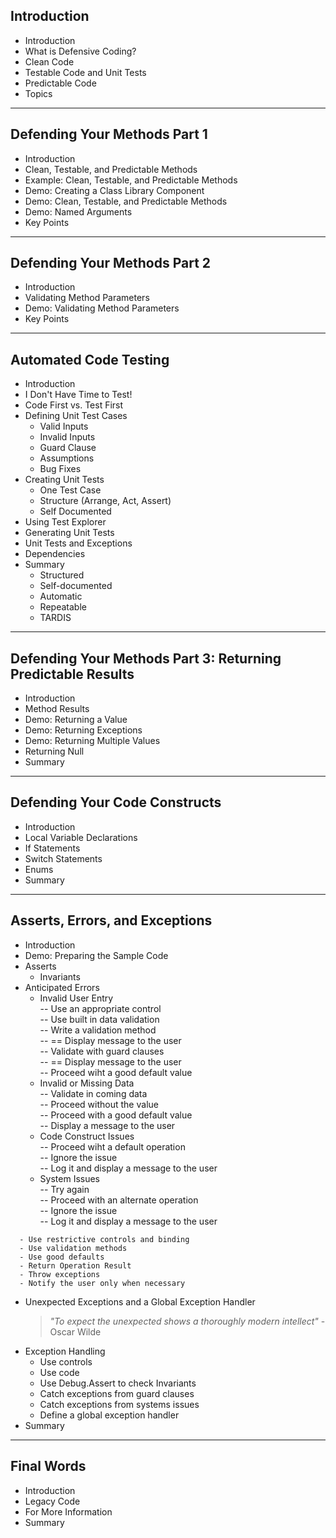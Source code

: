 ## Introduction  
- Introduction  
- What is Defensive Coding?  
- Clean Code  
- Testable Code and Unit Tests  
- Predictable Code  
- Topics  
---  
## Defending Your Methods Part 1  
- Introduction  
- Clean, Testable, and Predictable Methods  
- Example: Clean, Testable, and Predictable Methods 
- Demo: Creating a Class Library Component  
- Demo: Clean, Testable, and Predictable Methods  
- Demo: Named Arguments  
- Key Points  
---  
## Defending Your Methods Part 2  
- Introduction  
- Validating Method Parameters  
- Demo: Validating Method Parameters  
- Key Points  
---  
## Automated Code Testing  
- Introduction  
- I Don't Have Time to Test!  
- Code First vs. Test First  
- Defining Unit Test Cases  
  - Valid Inputs  
  - Invalid Inputs  
  - Guard Clause  
  - Assumptions  
  - Bug Fixes  
- Creating Unit Tests  
  - One Test Case  
  - Structure (Arrange, Act, Assert)  
  - Self Documented  
- Using Test Explorer  
- Generating Unit Tests  
- Unit Tests and Exceptions  
- Dependencies  
- Summary  
  - Structured  
  - Self-documented  
  - Automatic  
  - Repeatable  
  - TARDIS  
---  
## Defending Your Methods Part 3: Returning Predictable Results  
- Introduction  
- Method Results  
- Demo: Returning a Value  
- Demo: Returning Exceptions  
- Demo: Returning Multiple Values  
- Returning Null  
- Summary  
---  
## Defending Your Code Constructs  
- Introduction  
- Local Variable Declarations  
- If Statements  
- Switch Statements  
- Enums  
- Summary  
---  
## Asserts, Errors, and Exceptions  
- Introduction  
- Demo: Preparing the Sample Code  
- Asserts  
  - Invariants  
- Anticipated Errors  
  - Invalid User Entry  
    -- Use an appropriate control  
    -- Use built in data validation  
    -- Write a validation method  
    --  == Display message to the user  
    -- Validate with guard clauses  
    --  == Display message to the user  
    -- Proceed wiht a good default value  
  - Invalid or Missing Data  
    -- Validate in coming data  
    -- Proceed without the value  
    -- Proceed with a good default value  
    -- Display a message to the user  
  - Code Construct Issues  
    -- Proceed wiht a default operation  
    -- Ignore the issue  
    -- Log it and display a message to the user  
  - System Issues  
    -- Try again  
    -- Proceed with an alternate operation  
    -- Ignore the issue  
    -- Log it and display a message to the user  
```
  - Use restrictive controls and binding  
  - Use validation methods  
  - Use good defaults  
  - Return Operation Result  
  - Throw exceptions  
  - Notify the user only when necessary  
```  
- Unexpected Exceptions and a Global Exception Handler  
  >_"To expect the unexpected shows a thoroughly modern intellect"_ - Oscar Wilde  
- Exception Handling  
  - Use controls  
  - Use code  
  - Use Debug.Assert to check Invariants  
  - Catch exceptions from guard clauses  
  - Catch exceptions from systems issues  
  - Define a global exception handler  
- Summary  
---  
## Final Words  
- Introduction  
- Legacy Code  
- For More Information  
- Summary  











